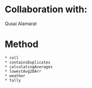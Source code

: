 # Collaboration with:

   Qusai Alamarat

# Method

    * roll 
    * containsDuplicates
    * calculatingAverages
    * lowestAvg2DArr
    * weather
    * tally
